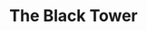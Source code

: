 ---
title: "The Black Tower"
year: 1987
rating: 4
stars: "★★★★"
rewatched: false
permalink: "the-black-tower"
watched_on: 2023-03-19
---
